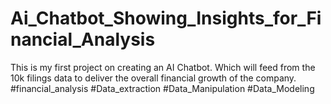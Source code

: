 # Ai_Chatbot_Showing_Insights_for_Financial_Analysis
This is my first project on creating an AI Chatbot. Which will feed from the 10k filings data to deliver the overall financial growth of the company. #financial_analysis #Data_extraction #Data_Manipulation #Data_Modeling
